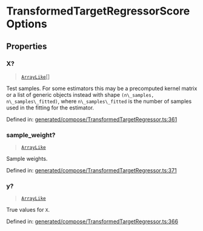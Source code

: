 # TransformedTargetRegressorScoreOptions

## Properties

### X?

> [`ArrayLike`](../types/ArrayLike.md)[]

Test samples. For some estimators this may be a precomputed kernel matrix or a list of generic objects instead with shape `(n\_samples, n\_samples\_fitted)`, where `n\_samples\_fitted` is the number of samples used in the fitting for the estimator.

Defined in:  [generated/compose/TransformedTargetRegressor.ts:361](https://github.com/transitive-bullshit/scikit-learn-ts/blob/b59c1ff/packages/sklearn/src/generated/compose/TransformedTargetRegressor.ts#L361)

### sample\_weight?

> [`ArrayLike`](../types/ArrayLike.md)

Sample weights.

Defined in:  [generated/compose/TransformedTargetRegressor.ts:371](https://github.com/transitive-bullshit/scikit-learn-ts/blob/b59c1ff/packages/sklearn/src/generated/compose/TransformedTargetRegressor.ts#L371)

### y?

> [`ArrayLike`](../types/ArrayLike.md)

True values for `X`.

Defined in:  [generated/compose/TransformedTargetRegressor.ts:366](https://github.com/transitive-bullshit/scikit-learn-ts/blob/b59c1ff/packages/sklearn/src/generated/compose/TransformedTargetRegressor.ts#L366)
